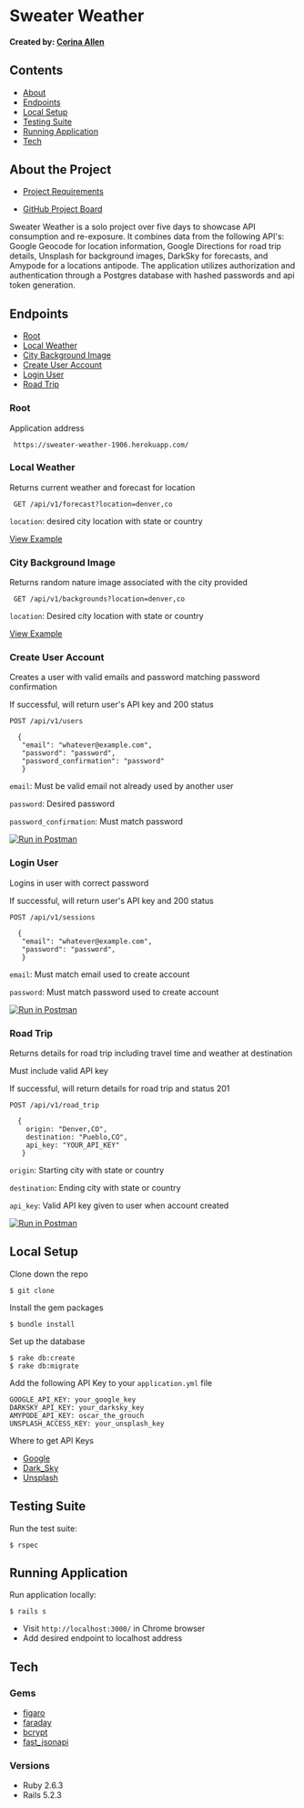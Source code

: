 

# Sweater Weather
#### Created by: [Corina Allen](https://github.com/StarPerfect)

## Contents
 * [About](https://github.com/StarPerfect/sweater-weather/blob/master/README.md#about-the-project)
 * [Endpoints](https://github.com/StarPerfect/sweater-weather/blob/master/README.md#endpoints)
 * [Local Setup](https://github.com/StarPerfect/sweater-weather/blob/master/README.md#local-setup)
 * [Testing Suite](https://github.com/StarPerfect/sweater-weather/blob/master/README.md#testing-suite)
 * [Running Application](https://github.com/StarPerfect/sweater-weather/blob/master/README.md#running-application)
 * [Tech](https://github.com/StarPerfect/sweater-weather/blob/master/README.md#tech)

## About the Project

* [Project Requirements](https://backend.turing.io/module3/projects/sweater-weather)

* [GitHub Project Board](https://github.com/StarPerfect/sweater-weather/projects/1)

 Sweater Weather is a solo project over five days to showcase API consumption and re-exposure. It combines data from the following API's: Google Geocode for location information, Google Directions for road trip details, Unsplash for background images, DarkSky for forecasts, and Amypode for a locations antipode. The application utilizes authorization and authentication through a Postgres database with hashed passwords and api token generation.

## Endpoints

 * [Root](https://github.com/StarPerfect/sweater-weather/blob/master/README.md#root)
 * [Local Weather](https://github.com/StarPerfect/sweater-weather/blob/master/README.md#local-weather)
 * [City Background Image](https://github.com/StarPerfect/sweater-weather/blob/master/README.md#city-background-image)
 * [Create User Account](https://github.com/StarPerfect/sweater-weather/blob/master/README.md#create-user-account)
 * [Login User](https://github.com/StarPerfect/sweater-weather/blob/master/README.md#login-user)
 * [Road Trip](https://github.com/StarPerfect/sweater-weather/blob/master/README.md#road-trip)

### Root
Application address

``` https://sweater-weather-1906.herokuapp.com/```

### Local Weather
Returns current weather and forecast for location

``` GET /api/v1/forecast?location=denver,co```

```location```: desired city location with state or country

[View Example](https://sweater-weather-1906.herokuapp.com/api/v1/forecast?location=denver,co)
### City Background Image

  Returns random nature image associated with the city provided

  ``` GET /api/v1/backgrounds?location=denver,co```

  ```location```: Desired city location with state or country

  [View Example](https://sweater-weather-1906.herokuapp.com/api/v1/backgrounds?location=denver,co)

### Create User Account

  Creates a user with valid emails and password matching password confirmation

  If successful, will return user's API key and 200 status

  ```POST /api/v1/users```

  ``` body
    {
     "email": "whatever@example.com",
     "password": "password",
     "password_confirmation": "password"
     }
  ```

  ```email```: Must be valid email not already used by another user

  ```password```: Desired password

  ```password_confirmation```: Must match password

[![Run in Postman](https://run.pstmn.io/button.svg)](https://app.getpostman.com/run-collection/3d29b4fe46034ec17dc7)

### Login User

  Logins in user with correct password

  If successful, will return user's API key and 200 status


  ```POST /api/v1/sessions ```

  ``` body
    {
     "email": "whatever@example.com",
     "password": "password",
     }
  ```

  ```email```: Must match email used to create account

  ```password```: Must match password used to create account

  [![Run in Postman](https://run.pstmn.io/button.svg)](https://app.getpostman.com/run-collection/994f78a044c284e5f009)

### Road Trip

  Returns details for road trip including travel time and weather at destination

  Must include valid API key

  If successful, will return details for road trip and status 201


  ``` POST /api/v1/road_trip ```

  ``` body
    {
      origin: "Denver,CO",
      destination: "Pueblo,CO",
      api_key: "YOUR_API_KEY"
     }
  ```

  ```origin```: Starting city with state or country

  ```destination```: Ending city with state or country

  ```api_key```: Valid API key given to user when account created

  [![Run in Postman](https://run.pstmn.io/button.svg)](https://app.getpostman.com/run-collection/2efa90a791e698cc7bc3)

## Local Setup

Clone down the repo
```
$ git clone
```

Install the gem packages
```
$ bundle install
```

Set up the database
```
$ rake db:create
$ rake db:migrate
```

Add the following API Key to your `application.yml` file

```
GOOGLE_API_KEY: your_google_key
DARKSKY_API_KEY: your_darksky_key
AMYPODE_API_KEY: oscar_the_grouch
UNSPLASH_ACCESS_KEY: your_unsplash_key
```
  Where to get API Keys
   * [Google](https://developers.google.com/maps/documentation/javascript/get-api-key)
   * [Dark_Sky](https://darksky.net/dev)
   * [Unsplash](https://unsplash.com/developers)

## Testing Suite
Run the test suite:
```
$ rspec
```

## Running Application
Run application locally:
```
$ rails s
```
- Visit `http://localhost:3000/` in Chrome browser
- Add desired endpoint to localhost address

## Tech

### Gems
* [figaro](https://github.com/laserlemon/figaro)
* [faraday](https://github.com/lostisland/faraday)
* [bcrypt](https://rubygems.org/gems/bcrypt/versions/3.1.12)
* [fast_jsonapi](https://github.com/Netflix/fast_jsonapi)

### Versions
* Ruby 2.6.3
* Rails 5.2.3
